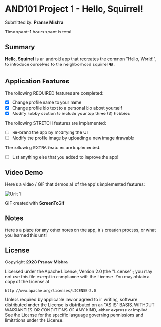 # AND101 Project 1 - Hello, Squirrel!

Submitted by: **Pranav Mishra**

Time spent: **1** hours spent in total

## Summary

**Hello, Squirrel** is an android app that recreates the common "Hello, World!", to introduce ourselves to the neighborhood squirrel 🐿. 

## Application Features

The following REQUIRED features are completed:

- [x] Change profile name to your name
- [x] Change profile bio text to a personal bio about yourself
- [x] Modify hobby section to include your top three (3) hobbies

The following STRETCH features are implemented:

- [ ] Re-brand the app by modifying the UI
- [ ] Modify the profile image by uploading a new image drawable

The following EXTRA features are implemented:

- [ ] List anything else that you added to improve the app!

## Video Demo

Here's a video / GIF that demos all of the app's implemented features:

![Unit 1](https://github.com/PranavMishra28/CodePath-Android-Development/assets/90290458/edb7e6c5-6712-471c-9166-932eff8de21b)

GIF created with **ScreenToGif**

## Notes

Here's a place for any other notes on the app, it's creation process, or what you learned this unit!

## License

Copyright **2023** **Pranav Mishra**

Licensed under the Apache License, Version 2.0 (the "License");
you may not use this file except in compliance with the License.
You may obtain a copy of the License at

    http://www.apache.org/licenses/LICENSE-2.0

Unless required by applicable law or agreed to in writing, software
distributed under the License is distributed on an "AS IS" BASIS,
WITHOUT WARRANTIES OR CONDITIONS OF ANY KIND, either express or implied.
See the License for the specific language governing permissions and
limitations under the License.
